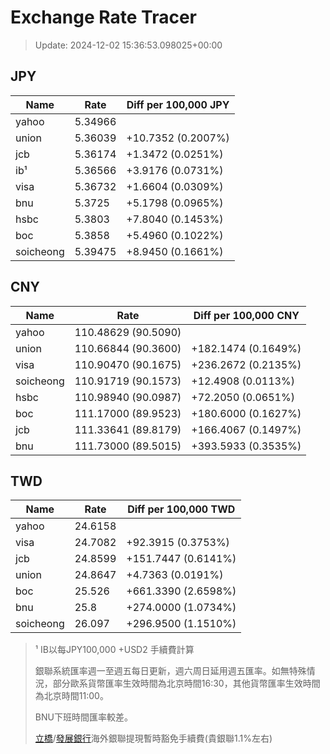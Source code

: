 # Exchange Rate Tracer

> Update: 2024-12-02 15:36:53.098025+00:00

## JPY

| Name      |    Rate | Diff per 100,000 JPY   |
|-----------|---------|------------------------|
| yahoo     | 5.34966 |                        |
| union     | 5.36039 | +10.7352 (0.2007%)     |
| jcb       | 5.36174 | +1.3472 (0.0251%)      |
| ib¹       | 5.36566 | +3.9176 (0.0731%)      |
| visa      | 5.36732 | +1.6604 (0.0309%)      |
| bnu       | 5.3725  | +5.1798 (0.0965%)      |
| hsbc      | 5.3803  | +7.8040 (0.1453%)      |
| boc       | 5.3858  | +5.4960 (0.1022%)      |
| soicheong | 5.39475 | +8.9450 (0.1661%)      |

## CNY

| Name      | Rate                | Diff per 100,000 CNY   |
|-----------|---------------------|------------------------|
| yahoo     | 110.48629	(90.5090) |                        |
| union     | 110.66844	(90.3600) | +182.1474 (0.1649%)    |
| visa      | 110.90470	(90.1675) | +236.2672 (0.2135%)    |
| soicheong | 110.91719	(90.1573) | +12.4908 (0.0113%)     |
| hsbc      | 110.98940	(90.0987) | +72.2050 (0.0651%)     |
| boc       | 111.17000	(89.9523) | +180.6000 (0.1627%)    |
| jcb       | 111.33641	(89.8179) | +166.4067 (0.1497%)    |
| bnu       | 111.73000	(89.5015) | +393.5933 (0.3535%)    |

## TWD

| Name      |    Rate | Diff per 100,000 TWD   |
|-----------|---------|------------------------|
| yahoo     | 24.6158 |                        |
| visa      | 24.7082 | +92.3915 (0.3753%)     |
| jcb       | 24.8599 | +151.7447 (0.6141%)    |
| union     | 24.8647 | +4.7363 (0.0191%)      |
| boc       | 25.526  | +661.3390 (2.6598%)    |
| bnu       | 25.8    | +274.0000 (1.0734%)    |
| soicheong | 26.097  | +296.9500 (1.1510%)    |


> ¹ IB以每JPY100,000 +USD2 手續費計算
>
> 銀聯系統匯率週一至週五每日更新，週六周日延用週五匯率。如無特殊情況，部分歐系貨幣匯率生效時間為北京時間16:30，其他貨幣匯率生效時間為北京時間11:00。
>
> BNU下班時間匯率較差。
>
> [立橋](https://www.wlbank.com.mo/uploads/ueditor/file/20181211/1544536513900230.pdf)/[發展銀行](https://www.mdb.com.mo/Service_Charges_20230728.pdf)海外銀聯提現暫時豁免手續費(貴銀聯1.1%左右)

